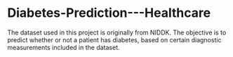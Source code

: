 # Diabetes-Prediction---Healthcare
The dataset used in this project is originally from NIDDK. The objective is to predict whether or not a patient has diabetes, based on certain diagnostic measurements included in the dataset.
